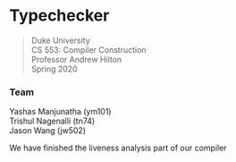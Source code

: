 # Typechecker

> Duke University\
> CS 553: Compiler Construction\
> Professor Andrew Hilton\
> Spring 2020

### Team
Yashas Manjunatha (ym101)\
Trishul Nagenalli (tn74)\
Jason Wang (jw502)

We have finished the liveness analysis part of our compiler

